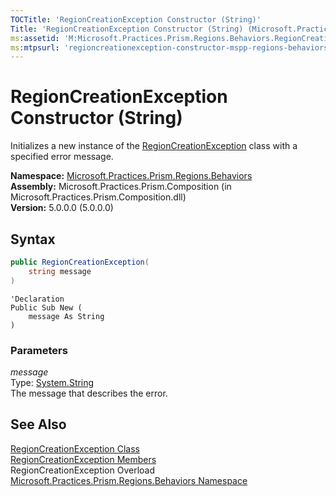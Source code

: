 ```yaml
---
TOCTitle: 'RegionCreationException Constructor (String)'
Title: 'RegionCreationException Constructor (String) (Microsoft.Practices.Prism.Regions.Behaviors)'
ms:assetid: 'M:Microsoft.Practices.Prism.Regions.Behaviors.RegionCreationException.\#ctor(System.String)'
ms:mtpsurl: 'regioncreationexception-constructor-mspp-regions-behaviors.md'
---
```


# RegionCreationException Constructor (String)

Initializes a new instance of the [RegionCreationException](/patterns-practices/reference/regioncreationexception-class-mspp-regions-behaviors) class with a specified error message.

**Namespace:** [Microsoft.Practices.Prism.Regions.Behaviors](/patterns-practices/reference/mspp-regions-behaviors-namespace)  
**Assembly:** Microsoft.Practices.Prism.Composition (in Microsoft.Practices.Prism.Composition.dll)  
**Version:** 5.0.0.0 (5.0.0.0)

## Syntax
```C#
public RegionCreationException(
	string message
)
```

```VB
'Declaration
Public Sub New ( 
	message As String
)
```

### Parameters

*message*  
Type: [System.String](http://msdn.microsoft.com/en-us/library/s1wwdcbf)  
The message that describes the error.

## See Also

[RegionCreationException Class](/patterns-practices/reference/regioncreationexception-class-mspp-regions-behaviors)  
[RegionCreationException Members](/patterns-practices/reference/regioncreationexception-members-mspp-regions-behaviors)  
RegionCreationException Overload  
[Microsoft.Practices.Prism.Regions.Behaviors Namespace](/patterns-practices/reference/mspp-regions-behaviors-namespace)  
